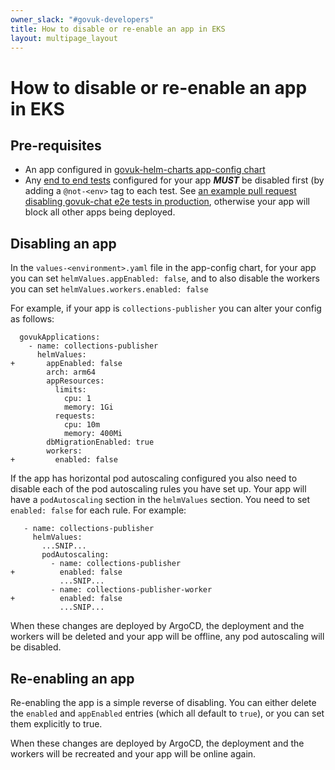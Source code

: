 ```yaml
---
owner_slack: "#govuk-developers"
title: How to disable or re-enable an app in EKS
layout: multipage_layout
---
```


# How to disable or re-enable an app in EKS

## Pre-requisites

* An app configured in [govuk-helm-charts app-config chart](https://github.com/alphagov/govuk-helm-charts/tree/main/charts/app-config)
* Any [end to end tests](/repos/govuk-e2e-tests.html) configured for your app ***MUST*** be disabled first (by adding a `@not-<env>` tag to each test. See [an example pull request disabling govuk-chat e2e tests in production](https://github.com/alphagov/govuk-e2e-tests/pull/308), otherwise your app will block all other apps being deployed.

## Disabling an app

In the `values-<environment>.yaml` file in the app-config chart, for your app you can set `helmValues.appEnabled: false`, and to also disable the workers you can set
`helmValues.workers.enabled: false`

For example, if your app is `collections-publisher` you can alter your config as follows:

```
  govukApplications:
    - name: collections-publisher
      helmValues:
+       appEnabled: false
        arch: arm64
        appResources:
          limits:
            cpu: 1
            memory: 1Gi
          requests:
            cpu: 10m
            memory: 400Mi
        dbMigrationEnabled: true
        workers:
+         enabled: false
```

If the app has horizontal pod autoscaling configured you also need to disable each of the pod autoscaling rules you have set up.
Your app will have a `podAutoscaling` section in the `helmValues` section. You need to set `enabled: false` for each rule. For example:

```
   - name: collections-publisher
     helmValues:
       ...SNIP...
       podAutoscaling:
         - name: collections-publisher
+          enabled: false
           ...SNIP...
         - name: collections-publisher-worker
+          enabled: false
           ...SNIP...
```

When these changes are deployed by ArgoCD, the deployment and the workers will be deleted and your app will be offline, any pod autoscaling will be disabled.

## Re-enabling an app

Re-enabling the app is a simple reverse of disabling. You can either delete the `enabled` and `appEnabled` entries (which all default to `true`), or you can set them explicitly to true.

When these changes are deployed by ArgoCD, the deployment and the workers will be recreated and your app will be online again.
